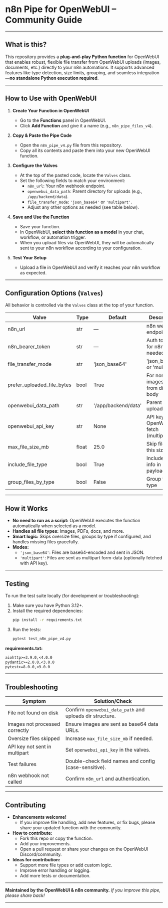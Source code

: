 # n8n Pipe for OpenWebUI – Community Guide

---

## What is this?

This repository provides a **plug-and-play Python function** for OpenWebUI that enables robust, flexible file transfer from OpenWebUI uploads (images, documents, etc.) directly to your n8n automations. It supports advanced features like type detection, size limits, grouping, and seamless integration—**no standalone Python execution required**.

---

## How to Use with OpenWebUI

1. **Create Your Function in OpenWebUI**
   - Go to the **Functions** panel in OpenWebUI.
   - Click **Add Function** and give it a name (e.g., `n8n_pipe_files_v4`).

2. **Copy & Paste the Pipe Code**
   - Open the `n8n_pipe_v4.py` file from this repository.
   - Copy all its contents and paste them into your new OpenWebUI function.

3. **Configure the Valves**
   - At the top of the pasted code, locate the `Valves` class.
   - Set the following fields to match your environment:
     - `n8n_url`: Your n8n webhook endpoint.
     - `openwebui_data_path`: Parent directory for uploads (e.g., `/app/backend/data`).
     - `file_transfer_mode`: `'json_base64'` or `'multipart'`.
     - Adjust any other options as needed (see table below).

4. **Save and Use the Function**
   - Save your function.
   - In OpenWebUI, **select this function as a model** in your chat, workflow, or automation trigger.
   - When you upload files via OpenWebUI, they will be automatically sent to your n8n workflow according to your configuration.

5. **Test Your Setup**
   - Upload a file in OpenWebUI and verify it reaches your n8n workflow as expected.

---

## Configuration Options (`Valves`)

All behavior is controlled via the `Valves` class at the top of your function.

| Valve                      | Type    | Default                  | Description                                  |
|----------------------------|---------|--------------------------|----------------------------------------------|
| n8n_url                    | str     | —                        | n8n webhook endpoint                         |
| n8n_bearer_token           | str     | —                        | Auth token for n8n (if needed)               |
| file_transfer_mode         | str     | 'json_base64'            | 'json_base64' or 'multipart'                 |
| prefer_uploaded_file_bytes | bool    | True                     | For non-images, load from disk or body       |
| openwebui_data_path        | str     | '/app/backend/data'      | Parent dir for uploads                       |
| openwebui_api_key          | str     | None                     | API key for OpenWebUI fetch (multipart)      |
| max_file_size_mb           | float   | 25.0                     | Skip files over this size                    |
| include_file_type          | bool    | True                     | Include type info in payload                 |
| group_files_by_type        | bool    | False                    | Group files by type                          |

---

## How it Works

- **No need to run as a script:** OpenWebUI executes the function automatically when selected as a model.
- **Handles all file types:** Images, PDFs, docs, and more.
- **Smart logic:** Skips oversize files, groups by type if configured, and handles missing files gracefully.
- **Modes:**
  - `'json_base64'`: Files are base64-encoded and sent in JSON.
  - `'multipart'`: Files are sent as multipart form-data (optionally fetched with API key).

---

## Testing

To run the test suite locally (for development or troubleshooting):

1. Make sure you have Python 3.12+.
2. Install the required dependencies:
   ```bash
   pip install -r requirements.txt
   ```
3. Run the tests:
   ```bash
   pytest test_n8n_pipe_v4.py
   ```

**requirements.txt:**
```txt
aiohttp>=3.9.0,<4.0.0
pydantic>=2.0.0,<3.0.0
pytest>=8.0.0,<9.0.0
```

---

## Troubleshooting

| Symptom                        | Solution/Check                                                      |
|--------------------------------|---------------------------------------------------------------------|
| File not found on disk         | Confirm `openwebui_data_path` and uploads dir structure.            |
| Images not processed correctly | Ensure images are sent as base64 data URLs.                         |
| Oversize files skipped         | Increase `max_file_size_mb` if needed.                              |
| API key not sent in multipart  | Set `openwebui_api_key` in the valves.                              |
| Test failures                  | Double-check field names and config (case-sensitive).               |
| n8n webhook not called         | Confirm `n8n_url` and authentication.                               |

---

## Contributing

- **Enhancements welcome!**
  - If you improve file handling, add new features, or fix bugs, please share your updated function with the community.
- **How to contribute:**
  - Fork this repo or copy the function.
  - Add your improvements.
  - Open a pull request or share your changes on the OpenWebUI Discord/community.
- **Ideas for contribution:**
  - Support more file types or add custom logic.
  - Improve error handling or logging.
  - Add more tests or documentation.

---

**Maintained by the OpenWebUI & n8n community.**
_If you improve this pipe, please share back!_

---
